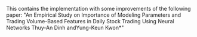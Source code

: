 This contains the implementation with some improvements of the following paper:
"An Empirical Study on Importance of Modeling
 Parameters and Trading Volume-Based Features in
 Daily Stock Trading Using Neural Networks
 Thuy-An Dinh andYung-Keun Kwon*"
